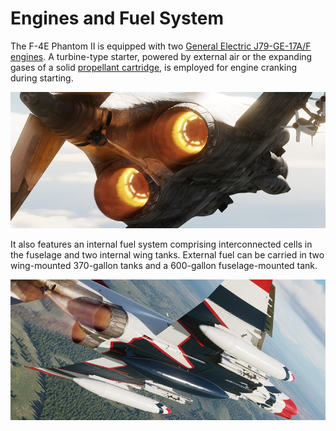 # Engines and Fuel System

The F-4E Phantom II is equipped with two
[General Electric J79-GE-17A/F engines](./engines.md). A turbine-type starter,
powered by external air or the expanding gases of a solid
[propellant cartridge,](./engines.md#cartridge-mode-starting) is employed for
engine cranking during starting.

![Engine Nozzles In-Flight](../../img/phantom_engine_flight.jpg)

It also features an internal fuel system comprising interconnected
cells in the fuselage and two internal wing tanks. External fuel can be carried
in two wing-mounted 370-gallon tanks and a 600-gallon fuselage-mounted tank.

![Wing Tanks In-Flight](../../img/wing_tanks_flight.jpg)

